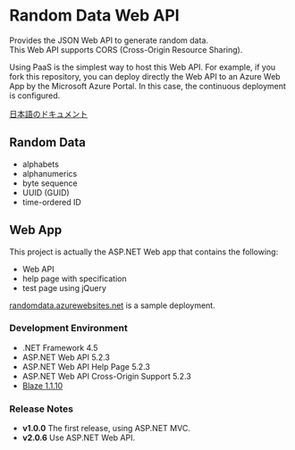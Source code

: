 # Random Data Web API
Provides the JSON Web API to generate random data.  
This Web API supports CORS (Cross-Origin Resource Sharing).

Using PaaS is the simplest way to host this Web API.
For example, if you fork this repository, you can deploy directly the Web API to an Azure Web App by the Microsoft Azure Portal.
In this case, the continuous deployment is configured.

[日本語のドキュメント](docs)

## Random Data
- alphabets
- alphanumerics
- byte sequence
- UUID (GUID)
- time-ordered ID

## Web App
This project is actually the ASP.NET Web app that contains the following:
- Web API
- help page with specification
- test page using jQuery

[randomdata.azurewebsites.net](https://randomdata.azurewebsites.net/) is a sample deployment.

### Development Environment
- .NET Framework 4.5
- ASP.NET Web API 5.2.3
- ASP.NET Web API Help Page 5.2.3
- ASP.NET Web API Cross-Origin Support 5.2.3
- [Blaze 1.1.10](https://github.com/sakapon/Blaze)

### Release Notes
- **v1.0.0** The first release, using ASP.NET MVC.
- **v2.0.6** Use ASP.NET Web API.
